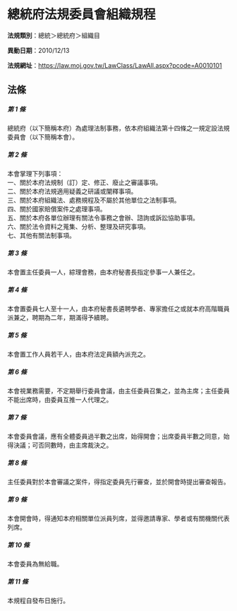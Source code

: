 # 總統府法規委員會組織規程

**法規類別**：總統＞總統府＞組織目

**異動日期**：2010/12/13  

**法規網址**：https://law.moj.gov.tw/LawClass/LawAll.aspx?pcode=A0010101





## 法條
##### 第 1 條
總統府（以下簡稱本府）為處理法制事務，依本府組織法第十四條之一規定設法規委員會（以下簡稱本會）。

##### 第 2 條
本會掌理下列事項：  
一、關於本府法規制（訂）定、修正、廢止之審議事項。  
二、關於本府法規適用疑義之研議或闡釋事項。  
三、關於本府組織法、處務規程及不屬於其他單位之法制事項。  
四、關於國家賠償案件之處理事項。  
五、關於本府各單位辦理有關法令事務之會辦、諮詢或訴訟協助事項。  
六、關於法令資料之蒐集、分析、整理及研究事項。  
七、其他有關法制事項。

##### 第 3 條
本會置主任委員一人，綜理會務，由本府秘書長指定參事一人兼任之。

##### 第 4 條
本會置委員七人至十一人，由本府秘書長遴聘學者、專家擔任之或就本府高階職員派兼之，聘期為二年，期滿得予續聘。

##### 第 5 條
本會置工作人員若干人，由本府法定員額內派充之。

##### 第 6 條
本會視業務需要，不定期舉行委員會議，由主任委員召集之，並為主席；主任委員不能出席時，由委員互推一人代理之。

##### 第 7 條
本會委員會議，應有全體委員過半數之出席，始得開會；出席委員半數之同意，始得決議；可否同數時，由主席裁決之。

##### 第 8 條
主任委員對於本會審議之案件，得指定委員先行審查，並於開會時提出審查報告。

##### 第 9 條
本會開會時，得通知本府相關單位派員列席，並得邀請專家、學者或有關機關代表列席。

##### 第 10 條
本會委員為無給職。

##### 第 11 條
本規程自發布日施行。


